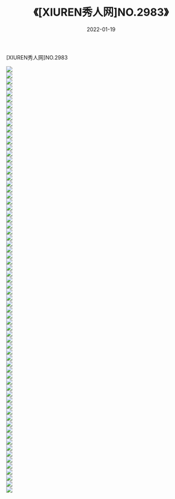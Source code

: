 ﻿---
layout: post
title:  《[XIUREN秀人网]NO.2983》
date:   2022-01-19
img: http://img.660000.xyz/Sharelink/秀人网/秀人网第03部分/[XIUREN秀人网]NO.2983/000.jpg
categories: [美女, 清纯, 唯美]
---

[XIUREN秀人网]NO.2983

 ![](http://img.660000.xyz/Sharelink/秀人网/秀人网第03部分/[XIUREN秀人网]NO.2983/001.jpg) <br>![](http://img.660000.xyz/Sharelink/秀人网/秀人网第03部分/[XIUREN秀人网]NO.2983/002.jpg) <br>![](http://img.660000.xyz/Sharelink/秀人网/秀人网第03部分/[XIUREN秀人网]NO.2983/003.jpg) <br>![](http://img.660000.xyz/Sharelink/秀人网/秀人网第03部分/[XIUREN秀人网]NO.2983/004.jpg) <br>![](http://img.660000.xyz/Sharelink/秀人网/秀人网第03部分/[XIUREN秀人网]NO.2983/005.jpg) <br>![](http://img.660000.xyz/Sharelink/秀人网/秀人网第03部分/[XIUREN秀人网]NO.2983/006.jpg) <br>![](http://img.660000.xyz/Sharelink/秀人网/秀人网第03部分/[XIUREN秀人网]NO.2983/007.jpg) <br>![](http://img.660000.xyz/Sharelink/秀人网/秀人网第03部分/[XIUREN秀人网]NO.2983/008.jpg) <br>![](http://img.660000.xyz/Sharelink/秀人网/秀人网第03部分/[XIUREN秀人网]NO.2983/009.jpg) <br>![](http://img.660000.xyz/Sharelink/秀人网/秀人网第03部分/[XIUREN秀人网]NO.2983/010.jpg) <br>![](http://img.660000.xyz/Sharelink/秀人网/秀人网第03部分/[XIUREN秀人网]NO.2983/011.jpg) <br>![](http://img.660000.xyz/Sharelink/秀人网/秀人网第03部分/[XIUREN秀人网]NO.2983/012.jpg) <br>![](http://img.660000.xyz/Sharelink/秀人网/秀人网第03部分/[XIUREN秀人网]NO.2983/013.jpg) <br>![](http://img.660000.xyz/Sharelink/秀人网/秀人网第03部分/[XIUREN秀人网]NO.2983/014.jpg) <br>![](http://img.660000.xyz/Sharelink/秀人网/秀人网第03部分/[XIUREN秀人网]NO.2983/015.jpg) <br>![](http://img.660000.xyz/Sharelink/秀人网/秀人网第03部分/[XIUREN秀人网]NO.2983/016.jpg) <br>![](http://img.660000.xyz/Sharelink/秀人网/秀人网第03部分/[XIUREN秀人网]NO.2983/017.jpg) <br>![](http://img.660000.xyz/Sharelink/秀人网/秀人网第03部分/[XIUREN秀人网]NO.2983/018.jpg) <br>![](http://img.660000.xyz/Sharelink/秀人网/秀人网第03部分/[XIUREN秀人网]NO.2983/019.jpg) <br>![](http://img.660000.xyz/Sharelink/秀人网/秀人网第03部分/[XIUREN秀人网]NO.2983/020.jpg) <br>![](http://img.660000.xyz/Sharelink/秀人网/秀人网第03部分/[XIUREN秀人网]NO.2983/021.jpg) <br>![](http://img.660000.xyz/Sharelink/秀人网/秀人网第03部分/[XIUREN秀人网]NO.2983/022.jpg) <br>![](http://img.660000.xyz/Sharelink/秀人网/秀人网第03部分/[XIUREN秀人网]NO.2983/023.jpg) <br>![](http://img.660000.xyz/Sharelink/秀人网/秀人网第03部分/[XIUREN秀人网]NO.2983/024.jpg) <br>![](http://img.660000.xyz/Sharelink/秀人网/秀人网第03部分/[XIUREN秀人网]NO.2983/025.jpg) <br>![](http://img.660000.xyz/Sharelink/秀人网/秀人网第03部分/[XIUREN秀人网]NO.2983/026.jpg) <br>![](http://img.660000.xyz/Sharelink/秀人网/秀人网第03部分/[XIUREN秀人网]NO.2983/027.jpg) <br>![](http://img.660000.xyz/Sharelink/秀人网/秀人网第03部分/[XIUREN秀人网]NO.2983/028.jpg) <br>![](http://img.660000.xyz/Sharelink/秀人网/秀人网第03部分/[XIUREN秀人网]NO.2983/029.jpg) <br>![](http://img.660000.xyz/Sharelink/秀人网/秀人网第03部分/[XIUREN秀人网]NO.2983/030.jpg) <br>![](http://img.660000.xyz/Sharelink/秀人网/秀人网第03部分/[XIUREN秀人网]NO.2983/031.jpg) <br>![](http://img.660000.xyz/Sharelink/秀人网/秀人网第03部分/[XIUREN秀人网]NO.2983/032.jpg) <br>![](http://img.660000.xyz/Sharelink/秀人网/秀人网第03部分/[XIUREN秀人网]NO.2983/033.jpg) <br>![](http://img.660000.xyz/Sharelink/秀人网/秀人网第03部分/[XIUREN秀人网]NO.2983/034.jpg) <br>![](http://img.660000.xyz/Sharelink/秀人网/秀人网第03部分/[XIUREN秀人网]NO.2983/035.jpg) <br>![](http://img.660000.xyz/Sharelink/秀人网/秀人网第03部分/[XIUREN秀人网]NO.2983/036.jpg) <br>![](http://img.660000.xyz/Sharelink/秀人网/秀人网第03部分/[XIUREN秀人网]NO.2983/037.jpg) <br>![](http://img.660000.xyz/Sharelink/秀人网/秀人网第03部分/[XIUREN秀人网]NO.2983/038.jpg) <br>![](http://img.660000.xyz/Sharelink/秀人网/秀人网第03部分/[XIUREN秀人网]NO.2983/039.jpg) <br>![](http://img.660000.xyz/Sharelink/秀人网/秀人网第03部分/[XIUREN秀人网]NO.2983/040.jpg) <br>![](http://img.660000.xyz/Sharelink/秀人网/秀人网第03部分/[XIUREN秀人网]NO.2983/041.jpg) <br>![](http://img.660000.xyz/Sharelink/秀人网/秀人网第03部分/[XIUREN秀人网]NO.2983/042.jpg) <br>![](http://img.660000.xyz/Sharelink/秀人网/秀人网第03部分/[XIUREN秀人网]NO.2983/043.jpg) <br>![](http://img.660000.xyz/Sharelink/秀人网/秀人网第03部分/[XIUREN秀人网]NO.2983/044.jpg) <br>![](http://img.660000.xyz/Sharelink/秀人网/秀人网第03部分/[XIUREN秀人网]NO.2983/045.jpg) <br>![](http://img.660000.xyz/Sharelink/秀人网/秀人网第03部分/[XIUREN秀人网]NO.2983/046.jpg) <br>![](http://img.660000.xyz/Sharelink/秀人网/秀人网第03部分/[XIUREN秀人网]NO.2983/047.jpg) <br>![](http://img.660000.xyz/Sharelink/秀人网/秀人网第03部分/[XIUREN秀人网]NO.2983/048.jpg) <br>![](http://img.660000.xyz/Sharelink/秀人网/秀人网第03部分/[XIUREN秀人网]NO.2983/049.jpg) <br>![](http://img.660000.xyz/Sharelink/秀人网/秀人网第03部分/[XIUREN秀人网]NO.2983/050.jpg) <br>![](http://img.660000.xyz/Sharelink/秀人网/秀人网第03部分/[XIUREN秀人网]NO.2983/051.jpg) <br>![](http://img.660000.xyz/Sharelink/秀人网/秀人网第03部分/[XIUREN秀人网]NO.2983/052.jpg) <br>![](http://img.660000.xyz/Sharelink/秀人网/秀人网第03部分/[XIUREN秀人网]NO.2983/053.jpg) <br>![](http://img.660000.xyz/Sharelink/秀人网/秀人网第03部分/[XIUREN秀人网]NO.2983/054.jpg) <br>![](http://img.660000.xyz/Sharelink/秀人网/秀人网第03部分/[XIUREN秀人网]NO.2983/055.jpg) <br>![](http://img.660000.xyz/Sharelink/秀人网/秀人网第03部分/[XIUREN秀人网]NO.2983/056.jpg) <br>![](http://img.660000.xyz/Sharelink/秀人网/秀人网第03部分/[XIUREN秀人网]NO.2983/057.jpg) <br>![](http://img.660000.xyz/Sharelink/秀人网/秀人网第03部分/[XIUREN秀人网]NO.2983/058.jpg) <br>![](http://img.660000.xyz/Sharelink/秀人网/秀人网第03部分/[XIUREN秀人网]NO.2983/059.jpg) <br>![](http://img.660000.xyz/Sharelink/秀人网/秀人网第03部分/[XIUREN秀人网]NO.2983/060.jpg) <br>![](http://img.660000.xyz/Sharelink/秀人网/秀人网第03部分/[XIUREN秀人网]NO.2983/061.jpg) <br>![](http://img.660000.xyz/Sharelink/秀人网/秀人网第03部分/[XIUREN秀人网]NO.2983/062.jpg) <br>![](http://img.660000.xyz/Sharelink/秀人网/秀人网第03部分/[XIUREN秀人网]NO.2983/063.jpg) <br>![](http://img.660000.xyz/Sharelink/秀人网/秀人网第03部分/[XIUREN秀人网]NO.2983/064.jpg) <br>![](http://img.660000.xyz/Sharelink/秀人网/秀人网第03部分/[XIUREN秀人网]NO.2983/065.jpg) <br>![](http://img.660000.xyz/Sharelink/秀人网/秀人网第03部分/[XIUREN秀人网]NO.2983/066.jpg) <br>![](http://img.660000.xyz/Sharelink/秀人网/秀人网第03部分/[XIUREN秀人网]NO.2983/067.jpg) <br>![](http://img.660000.xyz/Sharelink/秀人网/秀人网第03部分/[XIUREN秀人网]NO.2983/068.jpg) <br>![](http://img.660000.xyz/Sharelink/秀人网/秀人网第03部分/[XIUREN秀人网]NO.2983/069.jpg) <br>![](http://img.660000.xyz/Sharelink/秀人网/秀人网第03部分/[XIUREN秀人网]NO.2983/070.jpg) <br>![](http://img.660000.xyz/Sharelink/秀人网/秀人网第03部分/[XIUREN秀人网]NO.2983/071.jpg) <br>